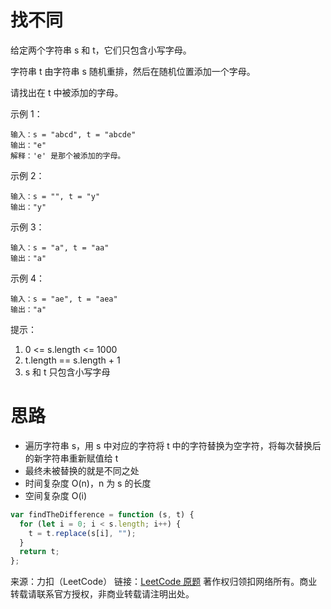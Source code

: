 # 找不同

给定两个字符串 s 和 t，它们只包含小写字母。

字符串 t 由字符串 s 随机重排，然后在随机位置添加一个字母。

请找出在 t 中被添加的字母。

示例 1：

```text
输入：s = "abcd", t = "abcde"
输出："e"
解释：'e' 是那个被添加的字母。
```

示例 2：

```text
输入：s = "", t = "y"
输出："y"
```

示例 3：

```text
输入：s = "a", t = "aa"
输出："a"
```

示例 4：

```text
输入：s = "ae", t = "aea"
输出："a"
```

提示：

1. 0 <= s.length <= 1000
2. t.length == s.length + 1
3. s 和 t 只包含小写字母

# 思路

- 遍历字符串 s，用 s 中对应的字符将 t 中的字符替换为空字符，将每次替换后的新字符串重新赋值给 t
- 最终未被替换的就是不同之处
- 时间复杂度 O(n)，n 为 s 的长度
- 空间复杂度 O(i)

```js
var findTheDifference = function (s, t) {
  for (let i = 0; i < s.length; i++) {
    t = t.replace(s[i], "");
  }
  return t;
};
```

来源：力扣（LeetCode）
链接：[LeetCode 原题](https://leetcode-cn.com/problems/find-the-difference)
著作权归领扣网络所有。商业转载请联系官方授权，非商业转载请注明出处。
